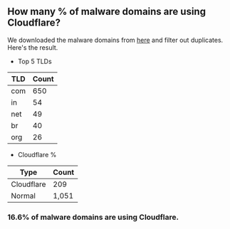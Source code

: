 ## How many % of malware domains are using Cloudflare?


We downloaded the malware domains from [here](https://urlhaus.abuse.ch) and filter out duplicates.
Here's the result.


[//]: # (start replacement)


- Top 5 TLDs

| TLD | Count |
| --- | --- |
| com | 650 |
| in | 54 |
| net | 49 |
| br | 40 |
| org | 26 |


- Cloudflare %

| Type | Count |
| --- | --- |
| Cloudflare | 209 |
| Normal | 1,051 |


### 16.6% of malware domains are using Cloudflare.